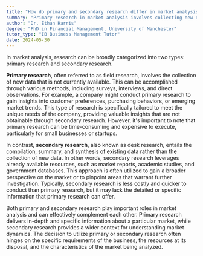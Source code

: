 ```yaml
---
title: "How do primary and secondary research differ in market analysis?"
summary: "Primary research in market analysis involves collecting new data, while secondary research uses already existing data."
author: "Dr. Ethan Harris"
degree: "PhD in Financial Management, University of Manchester"
tutor_type: "IB Business Management Tutor"
date: 2024-05-30
---
```


In market analysis, research can be broadly categorized into two types: primary research and secondary research. 

**Primary research**, often referred to as field research, involves the collection of new data that is not currently available. This can be accomplished through various methods, including surveys, interviews, and direct observations. For example, a company might conduct primary research to gain insights into customer preferences, purchasing behaviors, or emerging market trends. This type of research is specifically tailored to meet the unique needs of the company, providing valuable insights that are not obtainable through secondary research. However, it's important to note that primary research can be time-consuming and expensive to execute, particularly for small businesses or startups.

In contrast, **secondary research**, also known as desk research, entails the compilation, summary, and synthesis of existing data rather than the collection of new data. In other words, secondary research leverages already available resources, such as market reports, academic studies, and government databases. This approach is often utilized to gain a broader perspective on the market or to pinpoint areas that warrant further investigation. Typically, secondary research is less costly and quicker to conduct than primary research, but it may lack the detailed or specific information that primary research can offer.

Both primary and secondary research play important roles in market analysis and can effectively complement each other. Primary research delivers in-depth and specific information about a particular market, while secondary research provides a wider context for understanding market dynamics. The decision to utilize primary or secondary research often hinges on the specific requirements of the business, the resources at its disposal, and the characteristics of the market being analyzed.
    